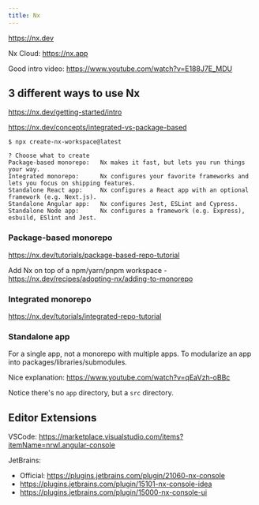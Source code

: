 ```yaml
---
title: Nx
---
```


https://nx.dev

Nx Cloud: https://nx.app

Good intro video: https://www.youtube.com/watch?v=E188J7E_MDU

## 3 different ways to use Nx

https://nx.dev/getting-started/intro

https://nx.dev/concepts/integrated-vs-package-based

```
$ npx create-nx-workspace@latest

? Choose what to create
Package-based monorepo:   Nx makes it fast, but lets you run things your way.
Integrated monorepo:      Nx configures your favorite frameworks and lets you focus on shipping features.
Standalone React app:     Nx configures a React app with an optional framework (e.g. Next.js).
Standalone Angular app:   Nx configures Jest, ESLint and Cypress.
Standalone Node app:      Nx configures a framework (e.g. Express), esbuild, ESlint and Jest.
```

### Package-based monorepo

https://nx.dev/tutorials/package-based-repo-tutorial

Add Nx on top of a npm/yarn/pnpm workspace - https://nx.dev/recipes/adopting-nx/adding-to-monorepo

### Integrated monorepo

https://nx.dev/tutorials/integrated-repo-tutorial

### Standalone app

For a single app, not a monorepo with multiple apps. To modularize an app into packages/libraries/submodules.

Nice explanation: https://www.youtube.com/watch?v=qEaVzh-oBBc

Notice there's no `app` directory, but a `src` directory.

## Editor Extensions

VSCode: https://marketplace.visualstudio.com/items?itemName=nrwl.angular-console

JetBrains:

- Official: https://plugins.jetbrains.com/plugin/21060-nx-console
- https://plugins.jetbrains.com/plugin/15101-nx-console-idea
- https://plugins.jetbrains.com/plugin/15000-nx-console-ui
